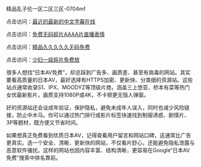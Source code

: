 精品乱子伦一区二区三区-0704mf

点击访问：<a href="https://bsdf-5f5.pages.dev/">最近的最新的中文字幕在线</a>

点击访问：<a href="https://cfad.pages.dev/">免费无码婬片AAAA片直播表情</a>

点击访问：<a href="https://gfd-5xg.pages.dev/">精品久久久久久无码免费</a>

点击访问：<a href="https://fdhf-454.pages.dev/">少妇一级婬片免费放</a>


很多人想找“日本AV免费”，却总踩到广告多、画质差、甚至有病毒的网站。其实要看高质量的日本AV，最好选择有HTTPS加密、更新快、分类细的资源站。这些站点通常收录S1、IPX、MOODYZ等顶级片商，涵盖三上悠亚、桥本有菜等热门女优最新影片，画质支持1080P或4K，不卡顿更无恼人弹窗。

好的资源站还会设成年验证，保护隐私，避免未成年人误入，同时也减少风险链接，防止中木马。你可以通过热门排行或影片标签快速找到制服诱惑、剧情片、3P等题材，既方便又节省时间。

如果想真正免费看到优质日本AV，记得查看用户留言和网站口碑，这通常比广告更真实。选一个安全、清晰、更新快的网站，不仅看片舒心，还能避免隐私泄露与恶意软件骚扰。这样的网站也因内容丰富、结构清晰，更容易在Google“日本AV免费”搜索中排名靠前。

<span style="display:none;">[Canonical link](）</span>
